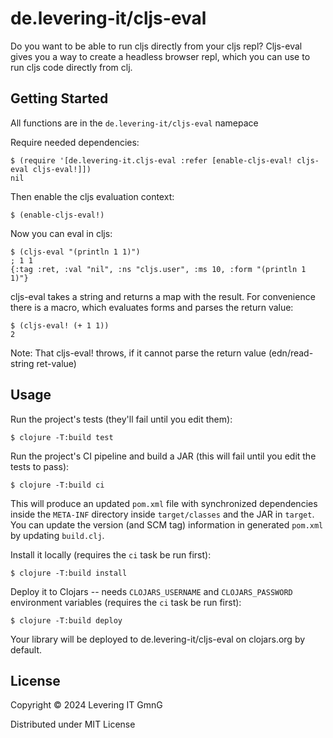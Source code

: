 # de.levering-it/cljs-eval

Do you want to be able to run cljs directly from your cljs repl?
Cljs-eval gives you a way to create a headless browser repl, which you can use to
run cljs code directly from clj.

## Getting Started

All functions are in the `de.levering-it/cljs-eval` namepace

Require needed dependencies:

    $ (require '[de.levering-it.cljs-eval :refer [enable-cljs-eval! cljs-eval cljs-eval!]])
    nil

Then enable the cljs evaluation context:

    $ (enable-cljs-eval!)

Now you can eval in cljs:

    $ (cljs-eval "(println 1 1)")
    ; 1 1
    {:tag :ret, :val "nil", :ns "cljs.user", :ms 10, :form "(println 1 1)"}

cljs-eval takes a string and returns a map with the result. For convenience there is
a macro, which evaluates forms and parses the return value:

    $ (cljs-eval! (+ 1 1))
    2

Note: That cljs-eval! throws, if it cannot parse the return value (edn/read-string ret-value)

## Usage
Run the project's tests (they'll fail until you edit them):

    $ clojure -T:build test

Run the project's CI pipeline and build a JAR (this will fail until you edit the tests to pass):

    $ clojure -T:build ci

This will produce an updated `pom.xml` file with synchronized dependencies inside the `META-INF`
directory inside `target/classes` and the JAR in `target`. You can update the version (and SCM tag)
information in generated `pom.xml` by updating `build.clj`.

Install it locally (requires the `ci` task be run first):

    $ clojure -T:build install

Deploy it to Clojars -- needs `CLOJARS_USERNAME` and `CLOJARS_PASSWORD` environment
variables (requires the `ci` task be run first):

    $ clojure -T:build deploy

Your library will be deployed to de.levering-it/cljs-eval on clojars.org by default.

## License

Copyright © 2024 Levering IT GmnG

Distributed under MIT License
